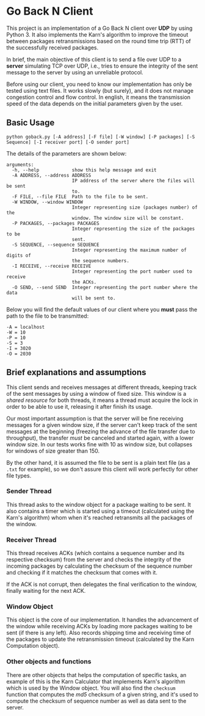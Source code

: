 # Go Back N Client

This project is an implementation of a Go Back N client over **UDP** by using Python 3. It also implements the Karn's 
algorithm to improve the timeout between packages retransmissions based on the round time trip (RTT) of the successfully
received packages.

In brief, the main objective of this client is to send a file over UDP to a **server** simulating TCP over UDP, i.e., 
tries to ensure the integrity of the sent message to the server by using an unreliable protocol.

Before using our client, you need to know our implementation has only be tested using text files. It works slowly (but
surely), and it does not manage congestion control and flow control. In english, it means the transmission speed of the
data depends on the initial parameters given by the user. 

## Basic Usage
```
python goback.py [-A address] [-F file] [-W window] [-P packages] [-S Sequence] [-I receiver port] [-O sender port]
```

The details of the parameters are shown below:

```
arguments:
  -h, --help            show this help message and exit
  -A ADDRESS, --address ADDRESS
                        IP address of the server where the files will be sent
                        to.
  -F FILE, --file FILE  Path to the file to be sent.
  -W WINDOW, --window WINDOW
                        Integer representing size (packages number) of the
                        window. The window size will be constant.
  -P PACKAGES, --packages PACKAGES
                        Integer representing the size of the packages to be
                        sent.
  -S SEQUENCE, --sequence SEQUENCE
                        Integer representing the maximum number of digits of
                        the sequence numbers.
  -I RECEIVE, --receive RECEIVE
                        Integer representing the port number used to receive
                        the ACKs.
  -O SEND, --send SEND  Integer representing the port number where the data
                        will be sent to.
```

Below you will find the default values of our client where you **must** pass the path to the file to be transmitted:
```
-A = localhost
-W = 10
-P = 10
-S = 3
-I = 3020
-O = 2030
```

## Brief explanations and assumptions
This client sends and receives messages at different threads, keeping track of the sent messages by using a window of 
fixed size. This window is a *shared resource* for both threads, it means a thread must acquire the lock in order to be 
able to use it, releasing it after finish its usage.

Our most important assumption is that the server will be fine receiving messages for a given window size, if the server
can't keep track of the sent messages at the beginning (freezing the advance of the file transfer due to throughput), 
the transfer _must_ be canceled and started again, with a lower window size. In our tests works fine with 10 as window 
size, but collapses for windows of size greater than 150.

By the other hand, it is assumed the file to be sent is a plain text file (as a `.txt` for example), so we don't assure
this client will work perfectly for other file types.  

### Sender Thread
This thread asks to the window object for a package waiting to be sent. It also contains a timer which is started using 
a timeout (calculated using the Karn's algorithm) whom when it's reached retransmits all the packages of the window.

### Receiver Thread
This thread receives ACKs (which contains a sequence number and its respective checksum) from the server and checks the 
integrity of the incoming packages by calculating the checksum of the sequence number and checking if it matches the
checksum that comes with it.

If the ACK is not corrupt, then delegates the final verification to the window, finally waiting for the next ACK.  

### Window Object
This object is the core of our implementation. It handles the advancement of the window while receiving ACKs by loading
more packages waiting to be sent (if there is any left). Also records shipping time and receiving time of the packages
to update the retransmission timeout (calculated by the Karn Computation object).

### Other objects and functions
There are other objects that helps the computation of specific tasks, an example of this is the Karn Calculator that 
implements Karn's algorithm which is used by the Window object. You will also find the `checksum ` function that 
computes the _md5_ checksum of a given string, and it's used to compute the checksum of sequence number as well as data
 sent to the server. 

